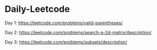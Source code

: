 # Daily-Leetcode

Day 1: https://leetcode.com/problems/valid-parentheses/

Day 2: https://leetcode.com/problems/search-a-2d-matrix/description/

Day 3: https://leetcode.com/problems/subsets/description/
